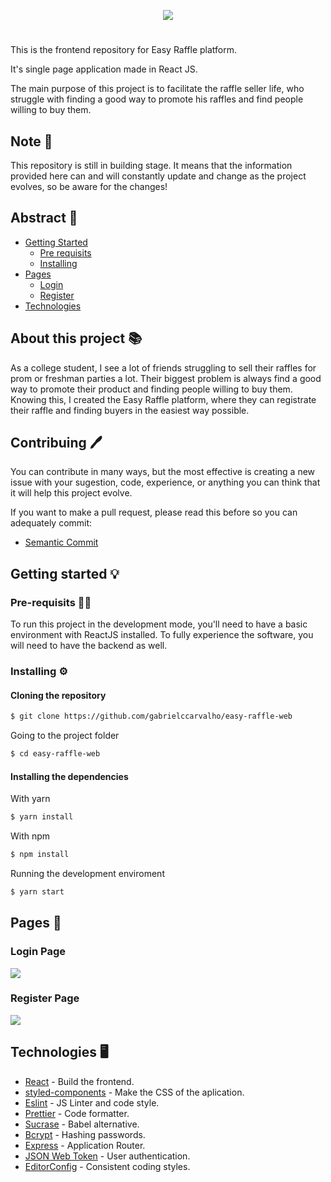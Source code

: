 <p align="center">
  <img src="https://i.imgur.com/2FS62Ra.png">
</p>

#

This is the frontend repository for Easy Raffle platform.

It's single page application made in React JS.

The main purpose of this project is to facilitate the raffle seller life, who struggle with finding a good way to promote his raffles and find people willing to buy them.

## Note 📝

This repository is still in building stage. It means that the information provided here can and will constantly update and change as the project evolves, so be aware for the changes!

## Abstract 🧭

- [Getting Started](#getting-started-)
  - [Pre requisits](#pre-requisits-)
  - [Installing](#installing-%EF%B8%8F)
- [Pages](#pages-)
  - [Login](#login-page)
  - [Register](#register-page)
- [Technologies](#technologies-)
  
  

## About this project 📚

As a college student, I see a lot of friends struggling to sell their raffles for prom or freshman parties a lot. Their biggest problem is always find a good way to promote their product and finding people willing to buy them. Knowing this, I created the Easy Raffle platform, where they can registrate their raffle and finding buyers in the easiest way possible.

## Contribuing 🖊

You can contribute in many ways, but the most effective is creating a new issue with your sugestion, code, experience, or anything you can think that it will help this project evolve.

If you want to make a pull request, please read this before so you can adequately commit:

- [Semantic Commit](https://seesparkbox.com/foundry/semantic_commit_messages)

## Getting started 💡

### Pre-requisits ✋🏼

To run this project in the development mode, you'll need to have a basic environment with ReactJS installed. To fully experience the software, you will need to have the backend as well.

### Installing ⚙️

#### Cloning the repository

```bash
$ git clone https://github.com/gabrielccarvalho/easy-raffle-web
```

Going to the project folder

```bash
$ cd easy-raffle-web
```

#### Installing the dependencies

With yarn

```bash
$ yarn install
```

With npm

```bash
$ npm install
```

Running the development enviroment

```bash
$ yarn start
```

## Pages 📄

### Login Page

<img src="https://i.imgur.com/L2JJQ33.png">

### Register Page

<img src="https://i.imgur.com/LETVrzN.png">

## Technologies 🖥

- [React](https://pt-br.reactjs.org/) - Build the frontend.
- [styled-components](https://styled-components.com/) - Make the CSS of the aplication.
- [Eslint](https://eslint.org/) - JS Linter and code style.
- [Prettier](https://github.com/prettier/prettier) - Code formatter.
- [Sucrase](https://sucrase.io/) - Babel alternative.
- [Bcrypt](https://www.npmjs.com/package/bcryptjs) - Hashing passwords.
- [Express](https://expressjs.com/) - Application Router.
- [JSON Web Token](https://jwt.io/) - User authentication.
- [EditorConfig](https://editorconfig.org/) - Consistent coding styles.
